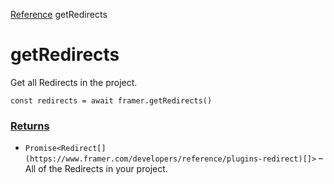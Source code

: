 [Reference](https://www.framer.com/developers/reference)
getRedirects
# getRedirects
Get all Redirects in the project.
```
const redirects = await framer.getRedirects()
```

### [Returns](https://www.framer.com/developers/reference/plugins-redirects-get-redirects#returns)
  * `Promise<Redirect[](https://www.framer.com/developers/reference/plugins-redirect)[]>` – All of the Redirects in your project.


